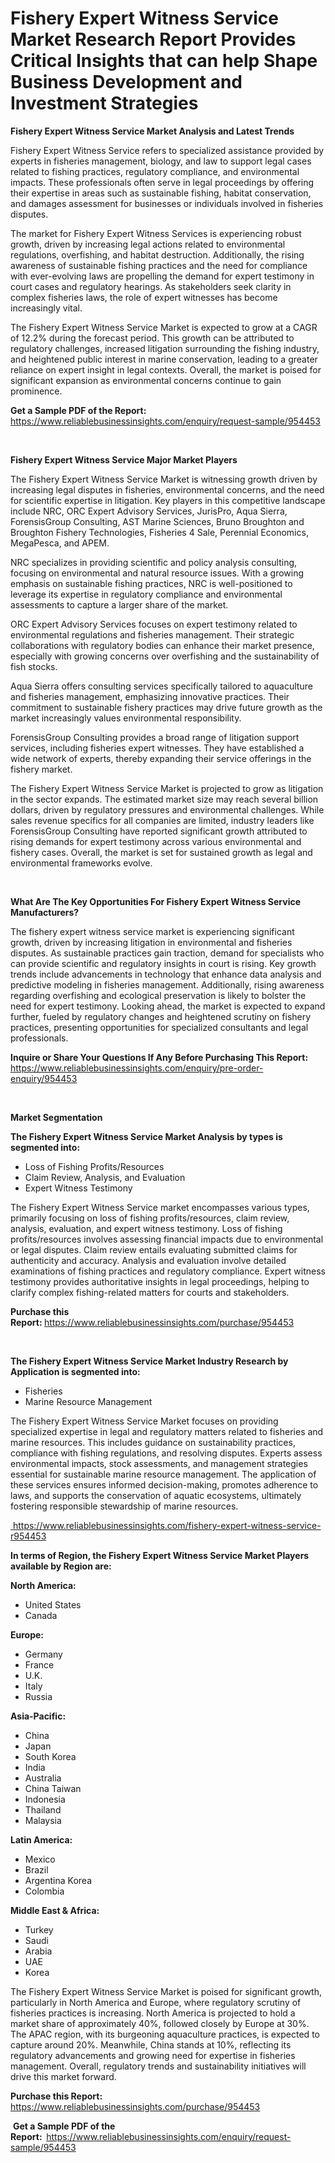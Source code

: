 <p><h1>Fishery Expert Witness Service Market Research Report Provides Critical Insights that can help Shape Business Development and Investment Strategies</h1></p><p><strong>Fishery Expert Witness Service Market Analysis and Latest Trends</strong></p>
<p><p>Fishery Expert Witness Service refers to specialized assistance provided by experts in fisheries management, biology, and law to support legal cases related to fishing practices, regulatory compliance, and environmental impacts. These professionals often serve in legal proceedings by offering their expertise in areas such as sustainable fishing, habitat conservation, and damages assessment for businesses or individuals involved in fisheries disputes.</p><p>The market for Fishery Expert Witness Services is experiencing robust growth, driven by increasing legal actions related to environmental regulations, overfishing, and habitat destruction. Additionally, the rising awareness of sustainable fishing practices and the need for compliance with ever-evolving laws are propelling the demand for expert testimony in court cases and regulatory hearings. As stakeholders seek clarity in complex fisheries laws, the role of expert witnesses has become increasingly vital. </p><p>The Fishery Expert Witness Service Market is expected to grow at a CAGR of 12.2% during the forecast period. This growth can be attributed to regulatory challenges, increased litigation surrounding the fishing industry, and heightened public interest in marine conservation, leading to a greater reliance on expert insight in legal contexts. Overall, the market is poised for significant expansion as environmental concerns continue to gain prominence.</p></p>
<p><strong>Get a Sample PDF of the Report:&nbsp;</strong> <a href="https://www.reliablebusinessinsights.com/enquiry/request-sample/954453?utm_campaign=2939&utm_medium=2&utm_source=Github&utm_content=ia&utm_term=18042025&utm_id=fishery-expert-witness-service">https://www.reliablebusinessinsights.com/enquiry/request-sample/954453</a></p>
<p>&nbsp;</p>
<p><strong>Fishery Expert Witness Service Major Market Players</strong></p>
<p><p>The Fishery Expert Witness Service Market is witnessing growth driven by increasing legal disputes in fisheries, environmental concerns, and the need for scientific expertise in litigation. Key players in this competitive landscape include NRC, ORC Expert Advisory Services, JurisPro, Aqua Sierra, ForensisGroup Consulting, AST Marine Sciences, Bruno Broughton and Broughton Fishery Technologies, Fisheries 4 Sale, Perennial Economics, MegaPesca, and APEM.</p><p>NRC specializes in providing scientific and policy analysis consulting, focusing on environmental and natural resource issues. With a growing emphasis on sustainable fishing practices, NRC is well-positioned to leverage its expertise in regulatory compliance and environmental assessments to capture a larger share of the market.</p><p>ORC Expert Advisory Services focuses on expert testimony related to environmental regulations and fisheries management. Their strategic collaborations with regulatory bodies can enhance their market presence, especially with growing concerns over overfishing and the sustainability of fish stocks.</p><p>Aqua Sierra offers consulting services specifically tailored to aquaculture and fisheries management, emphasizing innovative practices. Their commitment to sustainable fishery practices may drive future growth as the market increasingly values environmental responsibility.</p><p>ForensisGroup Consulting provides a broad range of litigation support services, including fisheries expert witnesses. They have established a wide network of experts, thereby expanding their service offerings in the fishery market.</p><p>The Fishery Expert Witness Service Market is projected to grow as litigation in the sector expands. The estimated market size may reach several billion dollars, driven by regulatory pressures and environmental challenges. While sales revenue specifics for all companies are limited, industry leaders like ForensisGroup Consulting have reported significant growth attributed to rising demands for expert testimony across various environmental and fishery cases. Overall, the market is set for sustained growth as legal and environmental frameworks evolve.</p></p>
<p>&nbsp;</p>
<p><strong>What Are The Key Opportunities For Fishery Expert Witness Service Manufacturers?</strong></p>
<p><p>The fishery expert witness service market is experiencing significant growth, driven by increasing litigation in environmental and fisheries disputes. As sustainable practices gain traction, demand for specialists who can provide scientific and regulatory insights in court is rising. Key growth trends include advancements in technology that enhance data analysis and predictive modeling in fisheries management. Additionally, rising awareness regarding overfishing and ecological preservation is likely to bolster the need for expert testimony. Looking ahead, the market is expected to expand further, fueled by regulatory changes and heightened scrutiny on fishery practices, presenting opportunities for specialized consultants and legal professionals.</p></p>
<p><strong>Inquire or Share Your Questions If Any Before Purchasing This Report:</strong> <a href="https://www.reliablebusinessinsights.com/enquiry/pre-order-enquiry/954453?utm_campaign=2939&utm_medium=2&utm_source=Github&utm_content=ia&utm_term=18042025&utm_id=fishery-expert-witness-service">https://www.reliablebusinessinsights.com/enquiry/pre-order-enquiry/954453</a></p>
<p>&nbsp;</p>
<p><strong>Market Segmentation</strong></p>
<p><strong>The Fishery Expert Witness Service Market Analysis by types is segmented into:</strong></p>
<p><ul><li>Loss of Fishing Profits/Resources</li><li>Claim Review, Analysis, and Evaluation</li><li>Expert Witness Testimony</li></ul></p>
<p><p>The Fishery Expert Witness Service market encompasses various types, primarily focusing on loss of fishing profits/resources, claim review, analysis, evaluation, and expert witness testimony. Loss of fishing profits/resources involves assessing financial impacts due to environmental or legal disputes. Claim review entails evaluating submitted claims for authenticity and accuracy. Analysis and evaluation involve detailed examinations of fishing practices and regulatory compliance. Expert witness testimony provides authoritative insights in legal proceedings, helping to clarify complex fishing-related matters for courts and stakeholders.</p></p>
<p><strong>Purchase this Report:&nbsp;</strong><a href="https://www.reliablebusinessinsights.com/purchase/954453?utm_campaign=2939&utm_medium=2&utm_source=Github&utm_content=ia&utm_term=18042025&utm_id=fishery-expert-witness-service">https://www.reliablebusinessinsights.com/purchase/954453</a></p>
<p>&nbsp;</p>
<p><strong>The Fishery Expert Witness Service Market Industry Research by Application is segmented into:</strong></p>
<p><ul><li>Fisheries</li><li>Marine Resource Management</li></ul></p>
<p><p>The Fishery Expert Witness Service Market focuses on providing specialized expertise in legal and regulatory matters related to fisheries and marine resources. This includes guidance on sustainability practices, compliance with fishing regulations, and resolving disputes. Experts assess environmental impacts, stock assessments, and management strategies essential for sustainable marine resource management. The application of these services ensures informed decision-making, promotes adherence to laws, and supports the conservation of aquatic ecosystems, ultimately fostering responsible stewardship of marine resources.</p></p>
<p><a href="https://www.reliablebusinessinsights.com/fishery-expert-witness-service-r954453?utm_campaign=2939&utm_medium=2&utm_source=Github&utm_content=ia&utm_term=18042025&utm_id=fishery-expert-witness-service">&nbsp;https://www.reliablebusinessinsights.com/fishery-expert-witness-service-r954453</a></p>
<p><strong>In terms of Region, the Fishery Expert Witness Service Market Players available by Region are:</strong></p>
<p>
    <p> <strong> North America: </strong>
        <ul>
            <li>United States</li>
            <li>Canada</li>
        </ul>
        </p> 
    <p> <strong> Europe: </strong>
        <ul>
            <li>Germany</li>
            <li>France</li>
            <li>U.K.</li>
            <li>Italy</li>
            <li>Russia</li>
        </ul>
        </p> 
    <p> <strong> Asia-Pacific: </strong>
        <ul>
            <li>China</li>
            <li>Japan</li>
            <li>South Korea</li>
            <li>India</li>
            <li>Australia</li>
            <li>China Taiwan</li>
            <li>Indonesia</li>
            <li>Thailand</li>
            <li>Malaysia</li>
        </ul>
        </p> 
    <p> <strong> Latin America: </strong>
        <ul>
            <li>Mexico</li>
            <li>Brazil</li>
            <li>Argentina Korea</li>
            <li>Colombia</li>
        </ul>
        </p> 
    <p> <strong> Middle East & Africa: </strong>
        <ul>
            <li>Turkey</li>
            <li>Saudi</li>
            <li>Arabia</li>
            <li>UAE</li>
            <li>Korea</li>
        </ul>
    </p>
    </p>
<p><p>The Fishery Expert Witness Service Market is poised for significant growth, particularly in North America and Europe, where regulatory scrutiny of fisheries practices is increasing. North America is projected to hold a market share of approximately 40%, followed closely by Europe at 30%. The APAC region, with its burgeoning aquaculture practices, is expected to capture around 20%. Meanwhile, China stands at 10%, reflecting its regulatory advancements and growing need for expertise in fisheries management. Overall, regulatory trends and sustainability initiatives will drive this market forward.</p></p>
<p><strong>Purchase this Report: </strong><a href="https://www.reliablebusinessinsights.com/purchase/954453?utm_campaign=2939&utm_medium=2&utm_source=Github&utm_content=ia&utm_term=18042025&utm_id=fishery-expert-witness-service">https://www.reliablebusinessinsights.com/purchase/954453</a></p>
<p>&nbsp;<strong>Get a Sample PDF of the Report:&nbsp;&nbsp;</strong><a href="https://www.reliablebusinessinsights.com/enquiry/request-sample/954453?utm_campaign=2939&utm_medium=2&utm_source=Github&utm_content=ia&utm_term=18042025&utm_id=fishery-expert-witness-service">https://www.reliablebusinessinsights.com/enquiry/request-sample/954453</a></p>
<p><strong></strong></p>
<p><p></p><p></p><p></p></p>
